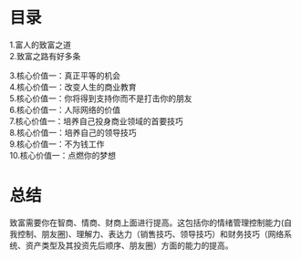 # 目录
1.富人的致富之道   
2.致富之路有好多条    

3.核心价值一：真正平等的机会   
4.核心价值一：改变人生的商业教育    
5.核心价值一：你将得到支持你而不是打击你的朋友   
6.核心价值一：人际网络的价值     
7.核心价值一：培养自己投身商业领域的首要技巧     
8.核心价值一：培养自己的领导技巧     
9.核心价值一：不为钱工作    
10.核心价值一：点燃你的梦想    

# 总结
致富需要你在智商、情商、财商上面进行提高。这包括你的情绪管理控制能力(自我控制、朋友圈)、理解力、表达力（销售技巧、领导技巧）和财务技巧（网络系统、资产类型及其投资先后顺序、朋友圈）方面的能力的提高。
